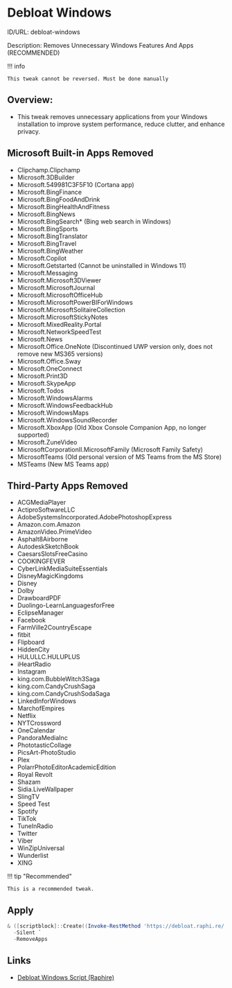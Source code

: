 # Debloat Windows
ID/URL: debloat-windows

Description: Removes Unnecessary Windows Features And Apps (RECOMMENDED)

!!! info

    This tweak cannot be reversed. Must be done manually
  
## Overview:

- This tweak removes unnecessary applications from your Windows installation to improve system performance, reduce clutter, and enhance privacy.

## Microsoft Built-in Apps Removed
- Clipchamp.Clipchamp
- Microsoft.3DBuilder
- Microsoft.549981C3F5F10 (Cortana app)
- Microsoft.BingFinance
- Microsoft.BingFoodAndDrink
- Microsoft.BingHealthAndFitness
- Microsoft.BingNews
- Microsoft.BingSearch* (Bing web search in Windows)
- Microsoft.BingSports
- Microsoft.BingTranslator
- Microsoft.BingTravel
- Microsoft.BingWeather
- Microsoft.Copilot
- Microsoft.Getstarted (Cannot be uninstalled in Windows 11)
- Microsoft.Messaging
- Microsoft.Microsoft3DViewer
- Microsoft.MicrosoftJournal
- Microsoft.MicrosoftOfficeHub
- Microsoft.MicrosoftPowerBIForWindows
- Microsoft.MicrosoftSolitaireCollection
- Microsoft.MicrosoftStickyNotes
- Microsoft.MixedReality.Portal
- Microsoft.NetworkSpeedTest
- Microsoft.News
- Microsoft.Office.OneNote (Discontinued UWP version only, does not remove new MS365 versions)
- Microsoft.Office.Sway
- Microsoft.OneConnect
- Microsoft.Print3D
- Microsoft.SkypeApp
- Microsoft.Todos
- Microsoft.WindowsAlarms
- Microsoft.WindowsFeedbackHub
- Microsoft.WindowsMaps
- Microsoft.WindowsSoundRecorder
- Microsoft.XboxApp (Old Xbox Console Companion App, no longer supported)
- Microsoft.ZuneVideo
- MicrosoftCorporationII.MicrosoftFamily (Microsoft Family Safety)
- MicrosoftTeams (Old personal version of MS Teams from the MS Store)
- MSTeams (New MS Teams app)

## Third-Party Apps Removed
- ACGMediaPlayer
- ActiproSoftwareLLC
- AdobeSystemsIncorporated.AdobePhotoshopExpress
- Amazon.com.Amazon
- AmazonVideo.PrimeVideo
- Asphalt8Airborne
- AutodeskSketchBook
- CaesarsSlotsFreeCasino
- COOKINGFEVER
- CyberLinkMediaSuiteEssentials
- DisneyMagicKingdoms
- Disney
- Dolby
- DrawboardPDF
- Duolingo-LearnLanguagesforFree
- EclipseManager
- Facebook
- FarmVille2CountryEscape
- fitbit
- Flipboard
- HiddenCity
- HULULLC.HULUPLUS
- iHeartRadio
- Instagram
- king.com.BubbleWitch3Saga
- king.com.CandyCrushSaga
- king.com.CandyCrushSodaSaga
- LinkedInforWindows
- MarchofEmpires
- Netflix
- NYTCrossword
- OneCalendar
- PandoraMediaInc
- PhototasticCollage
- PicsArt-PhotoStudio
- Plex
- PolarrPhotoEditorAcademicEdition
- Royal Revolt
- Shazam
- Sidia.LiveWallpaper
- SlingTV
- Speed Test
- Spotify
- TikTok
- TuneInRadio
- Twitter
- Viber
- WinZipUniversal
- Wunderlist
- XING



!!! tip "Recommended"

    This is a recommended tweak.
## Apply
```powershell
& ([scriptblock]::Create((Invoke-RestMethod 'https://debloat.raphi.re/'))) `
  -Silent `
  -RemoveApps
```







## Links
- [Debloat Windows Script (Raphire)](https://github.com/Raphire/Win11Debloat)

